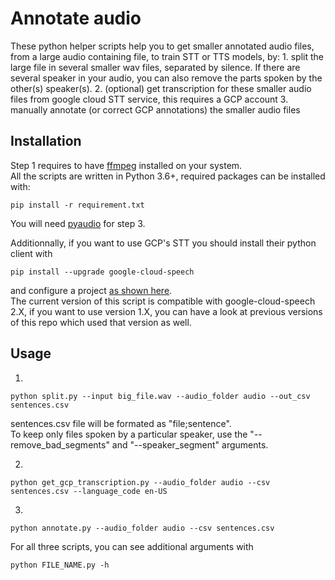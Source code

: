 # Annotate audio
These python helper scripts help you to get smaller annotated audio files, from a large audio containing file, to train STT or TTS models, by:
    1. split the large file in several smaller wav files, separated by silence. If there are several speaker in your audio, you can also remove the parts spoken by the other(s) speaker(s).
    2. (optional) get transcription for these smaller audio files from google cloud STT service, this requires a GCP account
    3. manually annotate (or correct GCP annotations) the smaller audio files
    
## Installation
Step 1 requires to have [ffmpeg](https://www.ffmpeg.org/download.html) installed on your system.  
All the scripts are written in Python 3.6+, required packages can be installed with:
```
pip install -r requirement.txt
```
You will need [pyaudio](https://people.csail.mit.edu/hubert/pyaudio/#downloads) for step 3.  

Additionnally, if you want to use GCP's STT you should install their python client with
```
pip install --upgrade google-cloud-speech
```
and configure a project [as shown here](https://cloud.google.com/docs/authentication/getting-started).  
The current version of this script is compatible with google-cloud-speech 2.X, if you want to use version 1.X, you can have a look at previous versions of this repo which used that version as well.

## Usage
1.
```
python split.py --input big_file.wav --audio_folder audio --out_csv sentences.csv
```
sentences.csv file will be formated as "file;sentence".   
To keep only files spoken by a particular speaker, use the "--remove_bad_segments" and "--speaker_segment" arguments.  

2.
```
python get_gcp_transcription.py --audio_folder audio --csv sentences.csv --language_code en-US
```

3.
```
python annotate.py --audio_folder audio --csv sentences.csv
```

For all three scripts, you can see additional arguments with 
```
python FILE_NAME.py -h
```
